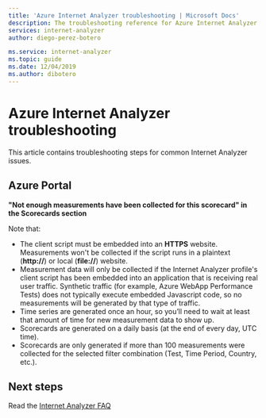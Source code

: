 ```yaml
---
title: 'Azure Internet Analyzer troubleshooting | Microsoft Docs'
description: The troubleshooting reference for Azure Internet Analyzer. 
services: internet-analyzer
author: diego-perez-botero

ms.service: internet-analyzer
ms.topic: guide
ms.date: 12/04/2019
ms.author: dibotero
---
```

# Azure Internet Analyzer troubleshooting

This article contains troubleshooting steps for common Internet Analyzer issues.

## Azure Portal
**"Not enough measurements have been collected for this scorecard" in the Scorecards section**

Note that:
- The client script must be embedded into an **HTTPS** website. Measurements won't be collected if the script runs in a plaintext (**http://**) or local (**file://**) website.
- Measurement data will only be collected if the Internet Analyzer profile's client script has been embedded into an application that is receiving real user traffic. Synthetic traffic (for example, Azure WebApp Performance Tests) does not typically execute embedded Javascript code, so no measurements will be generated by that type of traffic.
- Time series are generated once an hour, so you’ll need to wait at least that amount of time for new measurement data to show up.
- Scorecards are generated on a daily basis (at the end of every day, UTC time).
- Scorecards are only generated if more than 100 measurements were collected for the selected filter combination (Test, Time Period, Country, etc.).

## Next steps
Read the [Internet Analyzer FAQ](internet-analyzer-faq.md)
